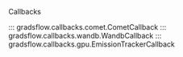 Callbacks

::: gradsflow.callbacks.comet.CometCallback
::: gradsflow.callbacks.wandb.WandbCallback
::: gradsflow.callbacks.gpu.EmissionTrackerCallback
